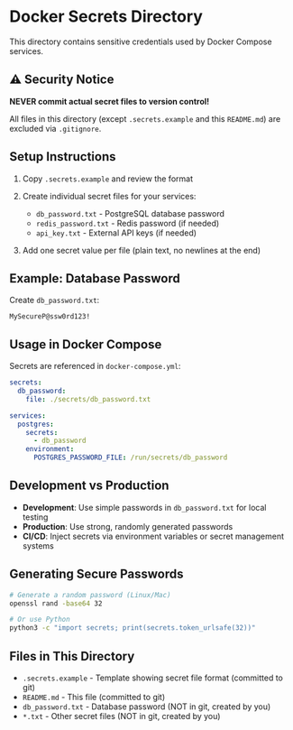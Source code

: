 # Docker Secrets Directory

This directory contains sensitive credentials used by Docker Compose services.

## ⚠️ Security Notice

**NEVER commit actual secret files to version control!**

All files in this directory (except `.secrets.example` and this `README.md`) are excluded via `.gitignore`.

## Setup Instructions

1. Copy `.secrets.example` and review the format
2. Create individual secret files for your services:
   - `db_password.txt` - PostgreSQL database password
   - `redis_password.txt` - Redis password (if needed)
   - `api_key.txt` - External API keys (if needed)

3. Add one secret value per file (plain text, no newlines at the end)

## Example: Database Password

Create `db_password.txt`:
```
MySecureP@ssw0rd123!
```

## Usage in Docker Compose

Secrets are referenced in `docker-compose.yml`:

```yaml
secrets:
  db_password:
    file: ./secrets/db_password.txt

services:
  postgres:
    secrets:
      - db_password
    environment:
      POSTGRES_PASSWORD_FILE: /run/secrets/db_password
```

## Development vs Production

- **Development**: Use simple passwords in `db_password.txt` for local testing
- **Production**: Use strong, randomly generated passwords
- **CI/CD**: Inject secrets via environment variables or secret management systems

## Generating Secure Passwords

```bash
# Generate a random password (Linux/Mac)
openssl rand -base64 32

# Or use Python
python3 -c "import secrets; print(secrets.token_urlsafe(32))"
```

## Files in This Directory

- `.secrets.example` - Template showing secret file format (committed to git)
- `README.md` - This file (committed to git)
- `db_password.txt` - Database password (NOT in git, created by you)
- `*.txt` - Other secret files (NOT in git, created by you)

